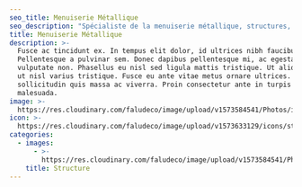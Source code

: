```yaml
---
seo_title: Menuiserie Métallique
seo_description: "Spécialiste de la menuiserie métallique, structures, enseignes..."
title: Menuiserie Métallique
description: >-
  Fusce ac tincidunt ex. In tempus elit dolor, id ultrices nibh faucibus quis.
  Pellentesque a pulvinar sem. Donec dapibus pellentesque mi, ac egestas nisi
  vulputate non. Phasellus eu nisl sed ligula mattis tristique. Ut aliquet justo
  ut nisl varius tristique. Fusce eu ante vitae metus ornare ultrices. Quisque
  sollicitudin quis massa ac viverra. Proin consectetur ante in turpis porttitor
  malesuada.
image: >-
  https://res.cloudinary.com/faludeco/image/upload/v1573584541/Photos/img401_z8ljfm.jpg
icon: >-
  https://res.cloudinary.com/faludeco/image/upload/v1573633129/icons/steem_ev4kov.png
categories:
  - images:
      - >-
        https://res.cloudinary.com/faludeco/image/upload/v1573584541/Photos/img401_z8ljfm.jpg
    title: Structure
---
```

